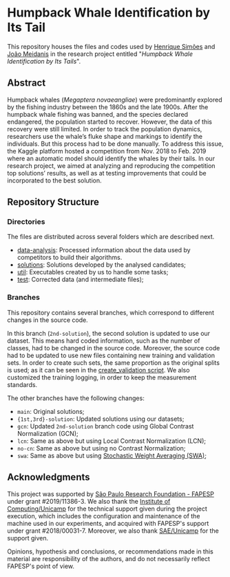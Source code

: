 # Humpback Whale Identification by Its Tail

This repository houses the files and codes used by [Henrique Simões][1] and [João Meidanis][2] in the research project
entitled "_Humpback Whale Identification by Its Tails_".

## Abstract

Humpback whales (_Megaptera novaeangliae_) were predominantly explored by the fishing industry between the 1860s and the
late 1900s. After the humpback whale fishing was banned, and the species declared endangered, the population started to
recover. However, the data of this recovery were still limited. In order to track the population dynamics, researchers
use the whale’s fluke shape and markings to identify the individuals. But this process had to be done manually.
To address this issue, the Kaggle platform hosted a competition from Nov. 2018 to Feb. 2019 where an automatic model should
identify the whales by their tails. In our research project, we aimed at analyzing and reproducing the competition top
solutions’ results, as well as at testing improvements that could be incorporated to the best solution.

## Repository Structure

### Directories

The files are distributed across several folders which are described next.

- [data-analysis](./data-analysis): Processed information about the data used by competitors to build their algorithms.
- [solutions](./solutions): Solutions developed by the analysed candidates;
- [util](./util): Executables created by us to handle some tasks;
- [test](./test): Corrected data (and intermediate files);

### Branches

This repository contains several branches, which correspond to different changes in the source code.

In this branch (`2nd-solution`), the second solution is updated to use our dataset. This means hard coded information,
such as the number of classes, had to be changed in the source code. Moreover, the source code had to be updated to use
new files containing new training and validation sets. In order to create such sets, the same proportion as the original
splits is used; as it can be seen in the [create_validation script][20].
We also customized the training logging, in order to keep the measurement standards.  

The other branches have the following changes:
- `main`: Original solutions;
- `{1st,3rd}-solution`: Updated solutions using our datasets;
- `gcn`: Updated `2nd-solution` branch code using Global Contrast Normalization (GCN);
- `lcn`: Same as above but using Local Contrast Normalization (LCN);
- `no-cn`: Same as above but using no Contrast Normalization;
- `swa`: Same as above but using [Stochastic Weight Averaging (SWA)][10];

## Acknowledgments

This project was supported by [São Paulo Research Foundation - FAPESP][6] under grant #2019/11386-3.
We also thank the [Institute of Computing/Unicamp][8] for the technical support given during the project execution,
which includes the configuration and maintenance of the machine used in our experiments, and acquired with FAPESP's
support under grant #2018/00031-7. Moreover, we also thank [SAE/Unicamp][7] for the support given.

Opinions, hypothesis and conclusions, or recommendations made in this material are responsibility of the authors,
and do not necessarily reflect FAPESP's point of view.

[1]: http://lattes.cnpq.br/2364440352119569
[2]: http://lattes.cnpq.br/1313385414995585

[5]: https://www.kaggle.com/c/humpback-whale-identification
[6]: https://fapesp.br
[7]: https://www.sae.unicamp.br
[8]: https://ic.unicamp.br/

[10]: https://arxiv.org/abs/1803.05407

[20]: ./solutions/2nd-place/image_list/create_validation.py